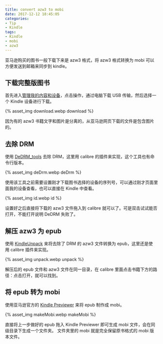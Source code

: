 ```yaml
---
title: convert azw3 to mobi
date: 2017-12-12 18:45:05
categories:
- Tip
- Kindle
tags:
- Kindle
- mobi
- azw3
---
```


亚马逊购买的图书一般下载下来是 azw3 格式，将 azw3 格式转换为 mobi 可以方便发送到邮箱来同步到 kindle。

<!--more-->

## 下载完整版图书
首先进入[管理我的内容和设备](https://www.amazon.cn/gp/digital/fiona/manage)，点击操作，通过电脑下载 USB 传输，然后选择一个 Kindle 
设备进行下载。

{% asset_img download.webp download %}

因为有的 azw3 书籍文字和图片是分离的，从亚马逊网页下载的文件是包含图片的。

## 去除 DRM
使用 [DeDRM_tools](https://github.com/apprenticeharper/DeDRM_tools) 去除 DRM，这里用 calibre 的插件来实现，这个工具也有命令行版本。

{% asset_img deDrm.webp deDrm %}

使用该工具之前需要设置刚才下载图书选择的设备的序列号，可以通过刚才页面里面我的设备查看，也可以直接在 Kindle 中查看。

{% asset_img id.webp id %}

设置好之后直接将下载的 azw3 文件拖入到 calibre 就可以了。可是双击试试能否打开，不能打开说明 DeDRM 失败了。

## 解压 azw3 为 epub
使用 [KindleUnpack](https://github.com/kevinhendricks/KindleUnpack) 来将去除了 DRM 的 azw3 文件转换为 epub，这里还是使
用 calibre 插件来实现。

{% asset_img unpack.webp unpack %}

解压后的 epub 文件和 azw3 文件在同一目录，在 calibre 里面点击书籍下方的路径：点击打开，就可以找到。

## 将 epub 转为 mobi
使用亚马逊官方的 [Kindle Previewer](https://www.amazon.com/gp/feature.html?docId=1000765261) 来将 epub 制作成 mobi。

{% asset_img makeMobi.webp makeMobi %}

直接将上一步做好的 epub 拖入 Kindle Previewer 即可生成 mobi 文件，会在同级目录下生成一个文件夹。
文件夹里的 mobi 就是完全保留原书格式的 mobi 版本文件。